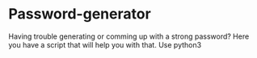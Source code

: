 # Password-generator
Having trouble generating or comming up with a strong password? Here you have a script that will help you with that. Use python3 
